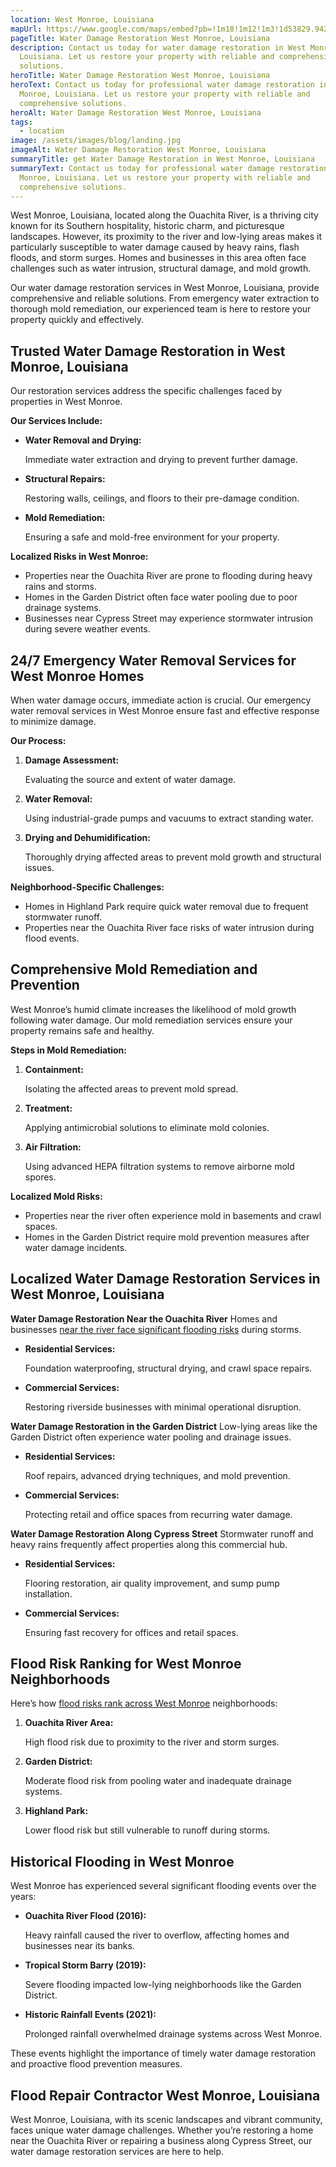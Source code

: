 ```yaml
---
location: West Monroe, Louisiana
mapUrl: https://www.google.com/maps/embed?pb=!1m18!1m12!1m3!1d53829.94299239366!2d-92.19649595796561!3d32.51622525777834!2m3!1f0!2f0!3f0!3m2!1i1024!2i768!4f13.1!3m3!1m2!1s0x862e37feeb48d645%3A0x19d5e1055e3798e6!2sWest%20Monroe%2C%20LA!5e0!3m2!1sen!2sus!4v1735421306435!5m2!1sen!2sus
pageTitle: Water Damage Restoration West Monroe, Louisiana
description: Contact us today for water damage restoration in West Monroe,
  Louisiana. Let us restore your property with reliable and comprehensive
  solutions.
heroTitle: Water Damage Restoration West Monroe, Louisiana
heroText: Contact us today for professional water damage restoration in West
  Monroe, Louisiana. Let us restore your property with reliable and
  comprehensive solutions.
heroAlt: Water Damage Restoration West Monroe, Louisiana
tags:
  - location
image: /assets/images/blog/landing.jpg
imageAlt: Water Damage Restoration West Monroe, Louisiana
summaryTitle: get Water Damage Restoration in West Monroe, Louisiana
summaryText: Contact us today for professional water damage restoration in West
  Monroe, Louisiana. Let us restore your property with reliable and
  comprehensive solutions.
---
```

West Monroe, Louisiana, located along the Ouachita River, is a thriving city known for its Southern hospitality, historic charm, and picturesque landscapes. However, its proximity to the river and low-lying areas makes it particularly susceptible to water damage caused by heavy rains, flash floods, and storm surges. Homes and businesses in this area often face challenges such as water intrusion, structural damage, and mold growth.

Our water damage restoration services in West Monroe, Louisiana, provide comprehensive and reliable solutions. From emergency water extraction to thorough mold remediation, our experienced team is here to restore your property quickly and effectively.

## **Trusted Water Damage Restoration in West Monroe, Louisiana**

Our restoration services address the specific challenges faced by properties in West Monroe.

**Our Services Include:**

* **Water Removal and Drying:**

   Immediate water extraction and drying to prevent further damage.
* **Structural Repairs:**

   Restoring walls, ceilings, and floors to their pre-damage condition.
* **Mold Remediation:**

   Ensuring a safe and mold-free environment for your property.

**Localized Risks in West Monroe:**

* Properties near the Ouachita River are prone to flooding during heavy rains and storms.
* Homes in the Garden District often face water pooling due to poor drainage systems.
* Businesses near Cypress Street may experience stormwater intrusion during severe weather events.

## **24/7 Emergency Water Removal Services for West Monroe Homes**

When water damage occurs, immediate action is crucial. Our emergency water removal services in West Monroe ensure fast and effective response to minimize damage.

**Our Process:**

1. **Damage Assessment:**

   Evaluating the source and extent of water damage.
2. **Water Removal:**

   Using industrial-grade pumps and vacuums to extract standing water.
3. **Drying and Dehumidification:**

   Thoroughly drying affected areas to prevent mold growth and structural issues.

**Neighborhood-Specific Challenges:**

* Homes in Highland Park require quick water removal due to frequent stormwater runoff.
* Properties near the Ouachita River face risks of water intrusion during flood events.

## **Comprehensive Mold Remediation and Prevention**

West Monroe’s humid climate increases the likelihood of mold growth following water damage. Our mold remediation services ensure your property remains safe and healthy.

**Steps in Mold Remediation:**

1. **Containment:**

   Isolating the affected areas to prevent mold spread.
2. **Treatment:**

   Applying antimicrobial solutions to eliminate mold colonies.
3. **Air Filtration:**

   Using advanced HEPA filtration systems to remove airborne mold spores.

**Localized Mold Risks:**

* Properties near the river often experience mold in basements and crawl spaces.
* Homes in the Garden District require mold prevention measures after water damage incidents.

## **Localized Water Damage Restoration Services in West Monroe, Louisiana**

**Water Damage Restoration Near the Ouachita River**
Homes and businesses [near the river face significant flooding risks](/blog/louisiana-river-and-bayou-flooding-risks/) during storms.

* **Residential Services:**

   Foundation waterproofing, structural drying, and crawl space repairs.
* **Commercial Services:**

   Restoring riverside businesses with minimal operational disruption.

**Water Damage Restoration in the Garden District**
Low-lying areas like the Garden District often experience water pooling and drainage issues.

* **Residential Services:**

   Roof repairs, advanced drying techniques, and mold prevention.
* **Commercial Services:**

   Protecting retail and office spaces from recurring water damage.

**Water Damage Restoration Along Cypress Street**
Stormwater runoff and heavy rains frequently affect properties along this commercial hub.

* **Residential Services:**

   Flooring restoration, air quality improvement, and sump pump installation.
* **Commercial Services:**

   Ensuring fast recovery for offices and retail spaces.

## **Flood Risk Ranking for West Monroe Neighborhoods**

Here’s how [flood risks rank across West Monroe](/blog/louisiana-hurricane-water-damage-guide/) neighborhoods:

1. **Ouachita River Area:**

   High flood risk due to proximity to the river and storm surges.
2. **Garden District:**

   Moderate flood risk from pooling water and inadequate drainage systems.
3. **Highland Park:**

   Lower flood risk but still vulnerable to runoff during storms.

## **Historical Flooding in West Monroe**

West Monroe has experienced several significant flooding events over the years:

* **Ouachita River Flood (2016):**

   Heavy rainfall caused the river to overflow, affecting homes and businesses near its banks.
* **Tropical Storm Barry (2019):**

   Severe flooding impacted low-lying neighborhoods like the Garden District.
* **Historic Rainfall Events (2021):**

   Prolonged rainfall overwhelmed drainage systems across West Monroe.

These events highlight the importance of timely water damage restoration and proactive flood prevention measures.

## **Flood Repair Contractor West Monroe, Louisiana**

West Monroe, Louisiana, with its scenic landscapes and vibrant community, faces unique water damage challenges. Whether you’re restoring a home near the Ouachita River or repairing a business along Cypress Street, our water damage restoration services are here to help.
